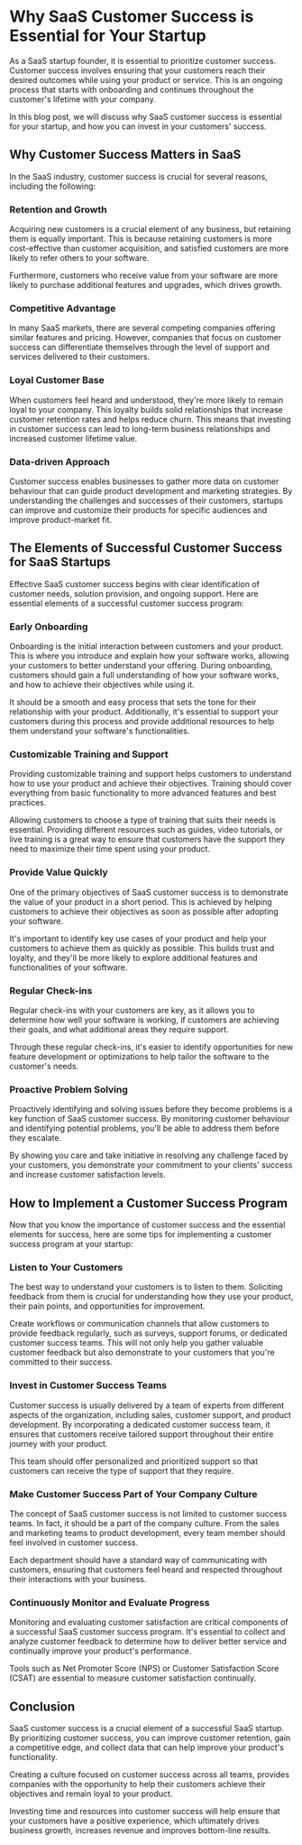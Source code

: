 # Why SaaS Customer Success is Essential for Your Startup

As a SaaS startup founder, it is essential to prioritize customer success. Customer success involves ensuring that your customers reach their desired outcomes while using your product or service. This is an ongoing process that starts with onboarding and continues throughout the customer's lifetime with your company.

In this blog post, we will discuss why SaaS customer success is essential for your startup, and how you can invest in your customers' success.

## Why Customer Success Matters in SaaS

In the SaaS industry, customer success is crucial for several reasons, including the following:

### Retention and Growth

Acquiring new customers is a crucial element of any business, but retaining them is equally important. This is because retaining customers is more cost-effective than customer acquisition, and satisfied customers are more likely to refer others to your software.

Furthermore, customers who receive value from your software are more likely to purchase additional features and upgrades, which drives growth.

### Competitive Advantage

In many SaaS markets, there are several competing companies offering similar features and pricing. However, companies that focus on customer success can differentiate themselves through the level of support and services delivered to their customers.

### Loyal Customer Base

When customers feel heard and understood, they're more likely to remain loyal to your company. This loyalty builds solid relationships that increase customer retention rates and helps reduce churn. This means that investing in customer success can lead to long-term business relationships and increased customer lifetime value.

### Data-driven Approach

Customer success enables businesses to gather more data on customer behaviour that can guide product development and marketing strategies. By understanding the challenges and successes of their customers, startups can improve and customize their products for specific audiences and improve product-market fit.

## The Elements of Successful Customer Success for SaaS Startups

Effective SaaS customer success begins with clear identification of customer needs, solution provision, and ongoing support. Here are essential elements of a successful customer success program:

### Early Onboarding

Onboarding is the initial interaction between customers and your product. This is where you introduce and explain how your software works, allowing your customers to better understand your offering. During onboarding, customers should gain a full understanding of how your software works, and how to achieve their objectives while using it.

It should be a smooth and easy process that sets the tone for their relationship with your product. Additionally, it's essential to support your customers during this process and provide additional resources to help them understand your software's functionalities.

### Customizable Training and Support

Providing customizable training and support helps customers to understand how to use your product and achieve their objectives. Training should cover everything from basic functionality to more advanced features and best practices.

Allowing customers to choose a type of training that suits their needs is essential. Providing different resources such as guides, video tutorials, or live training is a great way to ensure that customers have the support they need to maximize their time spent using your product.

### Provide Value Quickly

One of the primary objectives of SaaS customer success is to demonstrate the value of your product in a short period. This is achieved by helping customers to achieve their objectives as soon as possible after adopting your software.

It's important to identify key use cases of your product and help your customers to achieve them as quickly as possible. This builds trust and loyalty, and they'll be more likely to explore additional features and functionalities of your software.

### Regular Check-ins

Regular check-ins with your customers are key, as it allows you to determine how well your software is working, if customers are achieving their goals, and what additional areas they require support.

Through these regular check-ins, it's easier to identify opportunities for new feature development or optimizations to help tailor the software to the customer's needs.

### Proactive Problem Solving

Proactively identifying and solving issues before they become problems is a key function of SaaS customer success. By monitoring customer behaviour and identifying potential problems, you'll be able to address them before they escalate.

By showing you care and take initiative in resolving any challenge faced by your customers, you demonstrate your commitment to your clients' success and increase customer satisfaction levels.

## How to Implement a Customer Success Program

Now that you know the importance of customer success and the essential elements for success, here are some tips for implementing a customer success program at your startup:

### Listen to Your Customers

The best way to understand your customers is to listen to them. Soliciting feedback from them is crucial for understanding how they use your product, their pain points, and opportunities for improvement.

Create workflows or communication channels that allow customers to provide feedback regularly, such as surveys, support forums, or dedicated customer success teams. This will not only help you gather valuable customer feedback but also demonstrate to your customers that you're committed to their success.

### Invest in Customer Success Teams

Customer success is usually delivered by a team of experts from different aspects of the organization, including sales, customer support, and product development. By incorporating a dedicated customer success team, it ensures that customers receive tailored support throughout their entire journey with your product.

This team should offer personalized and prioritized support so that customers can receive the type of support that they require.

### Make Customer Success Part of Your Company Culture

The concept of SaaS customer success is not limited to customer success teams. In fact, it should be a part of the company culture. From the sales and marketing teams to product development, every team member should feel involved in customer success.

Each department should have a standard way of communicating with customers, ensuring that customers feel heard and respected throughout their interactions with your business.

### Continuously Monitor and Evaluate Progress

Monitoring and evaluating customer satisfaction are critical components of a successful SaaS customer success program. It's essential to collect and analyze customer feedback to determine how to deliver better service and continually improve your product's performance.

Tools such as Net Promoter Score (NPS) or Customer Satisfaction Score (CSAT) are essential to measure customer satisfaction continually.

## Conclusion

SaaS customer success is a crucial element of a successful SaaS startup. By prioritizing customer success, you can improve customer retention, gain a competitive edge, and collect data that can help improve your product's functionality.

Creating a culture focused on customer success across all teams, provides companies with the opportunity to help their customers achieve their objectives and remain loyal to your product.

Investing time and resources into customer success will help ensure that your customers have a positive experience, which ultimately drives business growth, increases revenue and improves bottom-line results.